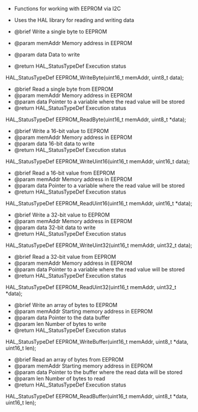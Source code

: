 
 * Functions for working with EEPROM via I2C
 * Uses the HAL library for reading and writing data




 * @brief Write a single byte to EEPROM
 * @param memAddr Memory address in EEPROM
 * @param data Data to write
 * @return HAL_StatusTypeDef Execution status

HAL_StatusTypeDef EEPROM_WriteByte(uint16_t memAddr, uint8_t data);


 * @brief Read a single byte from EEPROM
 * @param memAddr Memory address in EEPROM
 * @param data Pointer to a variable where the read value will be stored
 * @return HAL_StatusTypeDef Execution status

HAL_StatusTypeDef EEPROM_ReadByte(uint16_t memAddr, uint8_t *data);


 * @brief Write a 16-bit value to EEPROM
 * @param memAddr Memory address in EEPROM
 * @param data 16-bit data to write
 * @return HAL_StatusTypeDef Execution status

HAL_StatusTypeDef EEPROM_WriteUint16(uint16_t memAddr, uint16_t data);


 * @brief Read a 16-bit value from EEPROM
 * @param memAddr Memory address in EEPROM
 * @param data Pointer to a variable where the read value will be stored
 * @return HAL_StatusTypeDef Execution status
 
HAL_StatusTypeDef EEPROM_ReadUint16(uint16_t memAddr, uint16_t *data);


 * @brief Write a 32-bit value to EEPROM
 * @param memAddr Memory address in EEPROM
 * @param data 32-bit data to write
 * @return HAL_StatusTypeDef Execution status

HAL_StatusTypeDef EEPROM_WriteUint32(uint16_t memAddr, uint32_t data);


 * @brief Read a 32-bit value from EEPROM
 * @param memAddr Memory address in EEPROM
 * @param data Pointer to a variable where the read value will be stored
 * @return HAL_StatusTypeDef Execution status

HAL_StatusTypeDef EEPROM_ReadUint32(uint16_t memAddr, uint32_t *data);


 * @brief Write an array of bytes to EEPROM
 * @param memAddr Starting memory address in EEPROM
 * @param data Pointer to the data buffer
 * @param len Number of bytes to write
 * @return HAL_StatusTypeDef Execution status

HAL_StatusTypeDef EEPROM_WriteBuffer(uint16_t memAddr, uint8_t *data, uint16_t len);


 * @brief Read an array of bytes from EEPROM
 * @param memAddr Starting memory address in EEPROM
 * @param data Pointer to the buffer where the read data will be stored
 * @param len Number of bytes to read
 * @return HAL_StatusTypeDef Execution status

HAL_StatusTypeDef EEPROM_ReadBuffer(uint16_t memAddr, uint8_t *data, uint16_t len);
